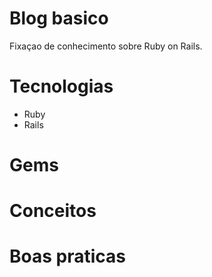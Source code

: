 # Blog basico
Fixaçao de conhecimento sobre Ruby on Rails.

# Tecnologias
- Ruby
- Rails

# Gems


# Conceitos

# Boas praticas
